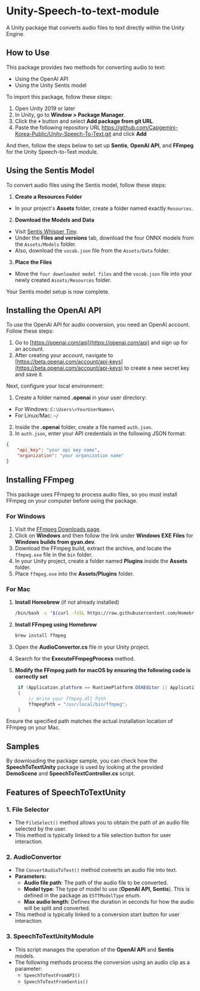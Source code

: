 # Unity-Speech-to-text-module

A Unity package that converts audio files to text directly within the Unity Engine.



## How to Use

This package provides two methods for converting audio to text:
- Using the OpenAI API
- Using the Unity Sentis model

To import this package, follow these steps:

1. Open Unity 2019 or later
2. In Unity, go to **Window > Package Manager**.
3. Click the **`+`** button and select **Add package from git URL**.
4. Paste the following repository URL https://github.com/Capgemini-Korea-Public/Unity-Speech-To-Text.git and click **Add**


And then, follow the steps below to set up **Sentis**, **OpenAI API**, and **FFmpeg** for the Unity Speech-to-Text module.


## Using the Sentis Model

To convert audio files using the Sentis model, follow these steps:

1. **Create a Resources Folder**  
- In your project's **Assets** folder, create a folder named exactly `Resources`.

2. **Download the Models and Data**  
- Visit [Sentis Whisper Tiny](https://huggingface.co/unity/sentis-whisper-tiny).
- Under the **Files and versions** tab, download the four ONNX models from the `Assets/Models` folder.
- Also, download the `vocab.json` file from the `Assets/Data` folder.

3. **Place the Files**  
- Move the `four downloaded model files` and the `vocab.json` file into your newly created `Assets/Resources` folder.

Your Sentis model setup is now complete.



## Installing the OpenAI API

To use the OpenAI API for audio conversion, you need an OpenAI account. Follow these steps:

1. Go to [https://openai.com/api](https://openai.com/api) and sign up for an account.
2. After creating your account, navigate to [https://beta.openai.com/account/api-keys](https://beta.openai.com/account/api-keys) to create a new secret key and save it.

Next, configure your local environment:

1. Create a folder named **.openai** in your user directory:
- For Windows: `C:\Users\<YourUserName>\`
- For Linux/Mac: `~/`
2. Inside the **.openai** folder, create a file named `auth.json`.
3. In `auth.json`, enter your API credentials in the following JSON format:

```json
{
    "api_key": "your api key name",
    "organization": "your organization name"
}
```

## Installing FFmpeg

This package uses FFmpeg to process audio files, so you must install FFmpeg on your computer before using the package.

### For Windows

1. Visit the [FFmpeg Downloads page](https://ffmpeg.org/download.html).
2. Click on **Windows** and then follow the link under **Windows EXE Files** for **Windows builds from gyan.dev**.
3. Download the FFmpeg build, extract the archive, and locate the `ffmpeg.exe` file in the `bin` folder.
4. In your Unity project, create a folder named **Plugins** inside the **Assets** folder.
5. Place `ffmpeg.exe` into the **Assets/Plugins** folder.

### For Mac

1. **Install Homebrew** (if not already installed)

   ```bash
   /bin/bash -c "$(curl -fsSL https://raw.githubusercontent.com/Homebrew/install/HEAD/install.sh)"
    ```
2. **Install FFmpeg using Homebrew** 

   ```bash
   brew install ffmpeg
    ```

3. Open the **AudioConvertor.cs**  file in your Unity project.
4. Search for the **ExecuteFFmpegProcess** method.
3. **Modify the FFmpeg path for macOS by ensuring the following code is correctly set** 
   ```csharp
    if (Application.platform == RuntimePlatform.OSXEditor || Application.platform == RuntimePlatform.OSXPlayer)
    {
        // Write your ffmpeg.dll Path
        ffmpegPath = "/usr/local/bin/ffmpeg";
    }
    ```

Ensure the specified path matches the actual installation location of FFmpeg on your Mac.


## Samples 

By downloading the package sample, you can check how the **SpeechToTextUnity** package is used by looking at the provided **DemoScene** and **SpeechToTextController.cs** script.

## Features of SpeechToTextUnity

### 1. File Selector
- The `FileSelect()` method allows you to obtain the path of an audio file selected by the user.
- This method is typically linked to a file selection button for user interaction.

### 2. AudioConvertor
- The `ConvertAudioToText()` method converts an audio file into text.
- **Parameters:**
  - **Audio file path**: The path of the audio file to be converted.
  - **Model type**: The type of model to use (**OpenAI API, Sentis**). This is defined in the package as `ESTTModelType` enum.
  - **Max audio length**: Defines the duration in seconds for how the audio will be split and converted.
- This method is typically linked to a conversion start button for user interaction.

### 3. SpeechToTextUnityModule
- This script manages the operation of the **OpenAI API** and **Sentis** models.
- The following methods process the conversion using an audio clip as a parameter:
  - `SpeechToTextFromAPI()`
  - `SpeechToTextFromSentis()`
